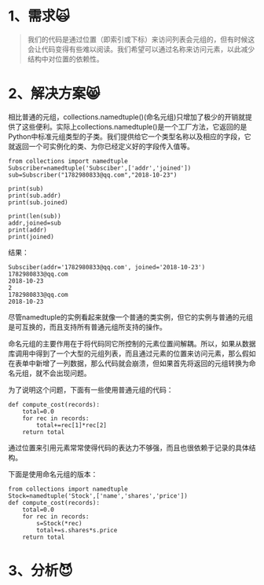 # 1、需求🙀

> 我们的代码是通过位置（即索引或下标）来访问列表会元组的，但有时候这会让代码变得有些难以阅读。我们希望可以通过名称来访问元素，以此减少结构中对位置的依赖性。

# 2、解决方案😸

相比普通的元组，collections.namedtuple\(\)\(命名元组\)只增加了极少的开销就提供了这些便利。实际上collections.namedtuple\(\)是一个工厂方法，它返回的是Python中标准元组类型的子类。我们提供给它一个类型名称以及相应的字段，它就返回一个可实例化的类、为你已经定义好的字段传入值等。

```
from collections import namedtuple
Subscriber=namedtuple('Subsciber',['addr','joined'])
sub=Subscriber("1782980833@qq.com","2018-10-23")

print(sub)
print(sub.addr)
print(sub.joined)

print(len(sub))
addr,joined=sub
print(addr)
print(joined)
```

结果：

```
Subsciber(addr='1782980833@qq.com', joined='2018-10-23')
1782980833@qq.com
2018-10-23
2
1782980833@qq.com
2018-10-23
```

尽管namedtuple的实例看起来就像一个普通的类实例，但它的实例与普通的元组是可互换的，而且支持所有普通元组所支持的操作。

命名元组的主要作用在于将代码同它所控制的元素位置间解耦。所以，如果从数据库调用中得到了一个大型的元组列表，而且通过元素的位置来访问元素，那么假如在表单中新增了一列数据，那么代码就会崩溃，但如果首先将返回的元组转换为命名元组，就不会出现问题。

为了说明这个问题，下面有一些使用普通元组的代码：

```
def compute_cost(records):
    total=0.0
    for rec in records:
        total+=rec[1]*rec[2]
    return total
```

通过位置来引用元素常常使得代码的表达力不够强，而且也很依赖于记录的具体结构。

下面是使用命名元组的版本：

```
from collections import namedtuple
Stock=namedtuple('Stock',['name','shares','price'])
def compute_cost(records):
    total=0.0
    for rec in records:
        s=Stock(*rec)
        total+=s.shares*s.price
    return total
```

# 3、分析😈



